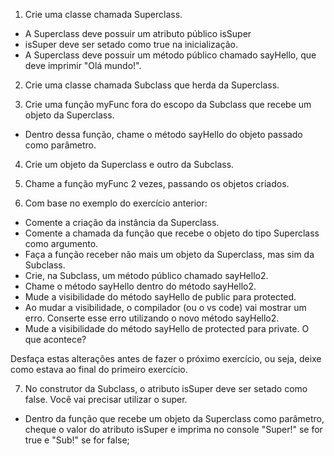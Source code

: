 1. Crie uma classe chamada Superclass.
  - A Superclass deve possuir um atributo público isSuper
  - isSuper deve ser setado como true na inicialização.
  - A Superclass deve possuir um método público chamado sayHello, que deve imprimir "Olá mundo!".

2. Crie uma classe chamada Subclass que herda da Superclass.

3. Crie uma função myFunc fora do escopo da Subclass que recebe um objeto da Superclass.
  - Dentro dessa função, chame o método sayHello do objeto passado como parâmetro.

4. Crie um objeto da Superclass e outro da Subclass.

5. Chame a função myFunc 2 vezes, passando os objetos criados.

6. Com base no exemplo do exercício anterior:
  - Comente a criação da instância da Superclass.
  - Comente a chamada da função que recebe o objeto do tipo Superclass como argumento.
  - Faça a função receber não mais um objeto da Superclass, mas sim da Subclass.
  - Crie, na Subclass, um método público chamado sayHello2.
  - Chame o método sayHello dentro do método sayHello2.
  - Mude a visibilidade do método sayHello de public para protected.
  - Ao mudar a visibilidade, o compilador (ou o vs code) vai mostrar um erro. Conserte esse erro utilizando o novo método sayHello2.
  - Mude a visibilidade do método sayHello de protected para private. O que acontece?

Desfaça estas alterações antes de fazer o próximo exercício, ou seja, deixe como estava ao final do primeiro exercício.

7. No construtor da Subclass, o atributo isSuper deve ser setado como false. Você vai precisar utilizar o super.
  - Dentro da função que recebe um objeto da Superclass como parâmetro, cheque o valor do atributo isSuper e imprima no console "Super!" se for true e "Sub!" se for false;
